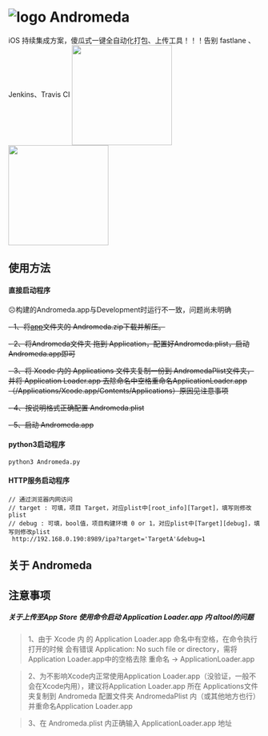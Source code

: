 # ![logo](https://github.com/liucaide/Andromeda/blob/master/imags/Andromeda.png)  Andromeda
iOS 持续集成方案，傻瓜式一键全自动化打包、上传工具！！！告别 fastlane 、Jenkins、Travis CI
<img src="https://github.com/liucaide/Andromeda/blob/master/imags/process%402x.png" width="200" align=center />
<img src="https://github.com/liucaide/Andromeda/blob/master/imags/plist.jpeg" width="200" align=center />

## 使用方法
#### 直接启动程序

☹️构建的Andromeda.app与Development时运行不一致，问题尚未明确

~~- 1、将[app]()文件夹的 Andromeda.zip下载并解压。~~

~~- 2、将Andromeda文件夹 拖到 Application，配置好Andromeda.plist，启动Andromeda.app即可~~

~~- 3、将 Xcode 内的 Applications 文件夹复制一份到 AndromedaPlist文件夹，并将 Application Loader.app 去除命名中空格重命名ApplicationLoader.app （/Applications/Xcode.app/Contents/Applications）原因见注意事项~~

~~- 4、按说明格式正确配置 Andromeda.plist~~

~~- 5、启动 Andromeda.app~~

#### python3启动程序
```
python3 Andromeda.py
```
#### HTTP服务启动程序
```
// 通过浏览器内网访问
// target : 可填，项目 Target，对应plist中[root_info][Target]，填写则修改plist
// debug : 可填，bool值，项目构建环境 0 or 1，对应plist中[Target][debug]，填写则修改plist
 http://192.168.0.190:8989/ipa?target='TargetA'&debug=1
```

## 关于 Andromeda
## 注意事项
##### 关于上传至App Store 使用命令启动 Application Loader.app 内 altool的问题
> 1、由于 Xcode 内 的 Application Loader.app 命名中有空格，在命令执行打开的时候
会有错误 Application: No such file or directory，需将Application Loader.app中的空格去除 重命名 -> ApplicationLoader.app

> 2、为不影响Xcode内正常使用Application Loader.app（没验证，一般不会在Xcode内用），建议将Application Loader.app 所在 Applications文件夹复制到 Andromeda 配置文件夹 AndromedaPlist 内（或其他地方也行）并重命名Application Loader.app

> 3、在 Andromeda.plist 内正确输入 ApplicationLoader.app 地址

